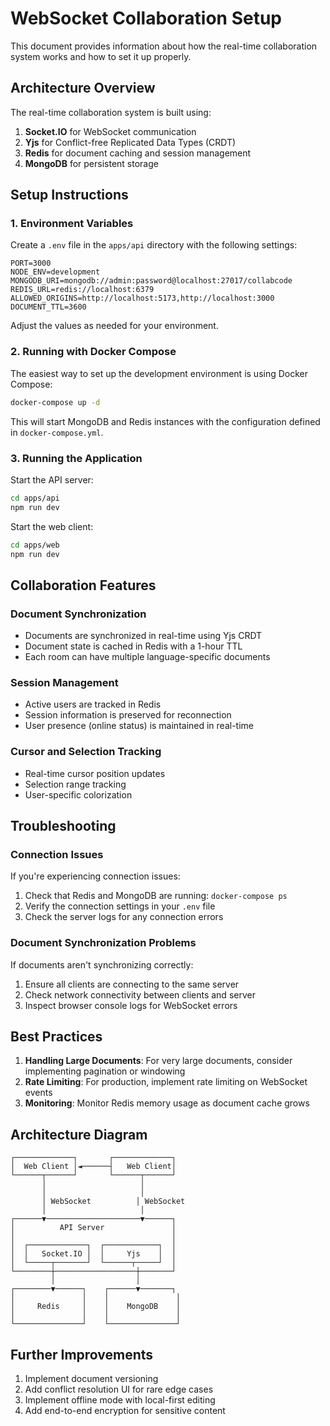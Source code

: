 # WebSocket Collaboration Setup

This document provides information about how the real-time collaboration system works and how to set it up properly.

## Architecture Overview

The real-time collaboration system is built using:

1. **Socket.IO** for WebSocket communication
2. **Yjs** for Conflict-free Replicated Data Types (CRDT)
3. **Redis** for document caching and session management
4. **MongoDB** for persistent storage

## Setup Instructions

### 1. Environment Variables

Create a `.env` file in the `apps/api` directory with the following settings:

```
PORT=3000
NODE_ENV=development
MONGODB_URI=mongodb://admin:password@localhost:27017/collabcode
REDIS_URL=redis://localhost:6379
ALLOWED_ORIGINS=http://localhost:5173,http://localhost:3000
DOCUMENT_TTL=3600
```

Adjust the values as needed for your environment.

### 2. Running with Docker Compose

The easiest way to set up the development environment is using Docker Compose:

```bash
docker-compose up -d
```

This will start MongoDB and Redis instances with the configuration defined in `docker-compose.yml`.

### 3. Running the Application

Start the API server:

```bash
cd apps/api
npm run dev
```

Start the web client:

```bash
cd apps/web
npm run dev
```

## Collaboration Features

### Document Synchronization

- Documents are synchronized in real-time using Yjs CRDT
- Document state is cached in Redis with a 1-hour TTL
- Each room can have multiple language-specific documents

### Session Management

- Active users are tracked in Redis
- Session information is preserved for reconnection
- User presence (online status) is maintained in real-time

### Cursor and Selection Tracking

- Real-time cursor position updates
- Selection range tracking
- User-specific colorization

## Troubleshooting

### Connection Issues

If you're experiencing connection issues:

1. Check that Redis and MongoDB are running: `docker-compose ps`
2. Verify the connection settings in your `.env` file
3. Check the server logs for any connection errors

### Document Synchronization Problems

If documents aren't synchronizing correctly:

1. Ensure all clients are connecting to the same server
2. Check network connectivity between clients and server
3. Inspect browser console logs for WebSocket errors

## Best Practices

1. **Handling Large Documents**: For very large documents, consider implementing pagination or windowing
2. **Rate Limiting**: For production, implement rate limiting on WebSocket events
3. **Monitoring**: Monitor Redis memory usage as document cache grows

## Architecture Diagram

```
┌─────────────┐       ┌─────────────┐
│  Web Client │◄──────┤   Web Client│
└──────┬──────┘       └──────┬──────┘
       │                     │
       │                     │
       │ WebSocket          │ WebSocket
       │                     │
┌──────▼─────────────────────▼──────┐
│          API Server               │
│                                   │
│  ┌─────────────┐  ┌────────────┐  │
│  │   Socket.IO │  │     Yjs    │  │
│  └─────┬───────┘  └──────┬─────┘  │
└────────┼──────────────────┼───────┘
         │                  │
┌────────▼──────┐    ┌──────▼───────┐
│               │    │               │
│     Redis     │    │    MongoDB    │
│               │    │               │
└───────────────┘    └───────────────┘
```

## Further Improvements

1. Implement document versioning
2. Add conflict resolution UI for rare edge cases
3. Implement offline mode with local-first editing
4. Add end-to-end encryption for sensitive content
